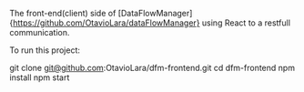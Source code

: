 The front-end(client) side of [DataFlowManager]{https://github.com/OtavioLara/dataFlowManager} using React to a restfull communication.

To run this project:

git clone git@github.com:OtavioLara/dfm-frontend.git
cd dfm-frontend
npm install
npm start
